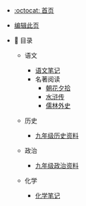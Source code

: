 * [:octocat: 首页](/README)
* [编辑此页](/md/edit.md)
* :memo: 目录

  * 语文

    * [语文笔记](/md/Chinese/语文笔记.md)
    * 名著阅读
      * [朝花夕拾](/md/Chinese/ZhaoHuaXiShi.md)
      * [水浒传](/md/Chinese/水浒传.md)
      * [儒林外史](/md/Chinese/儒林外史.md)

  * 历史
    * [九年级历史资料](/md/history/九年级历史资料.md)

  * 政治
    * [九年级政治资料](/md/politics/九年级政治资料.md)

  * 化学
    * [化学笔记](/md/chemistry/化学笔记.md)